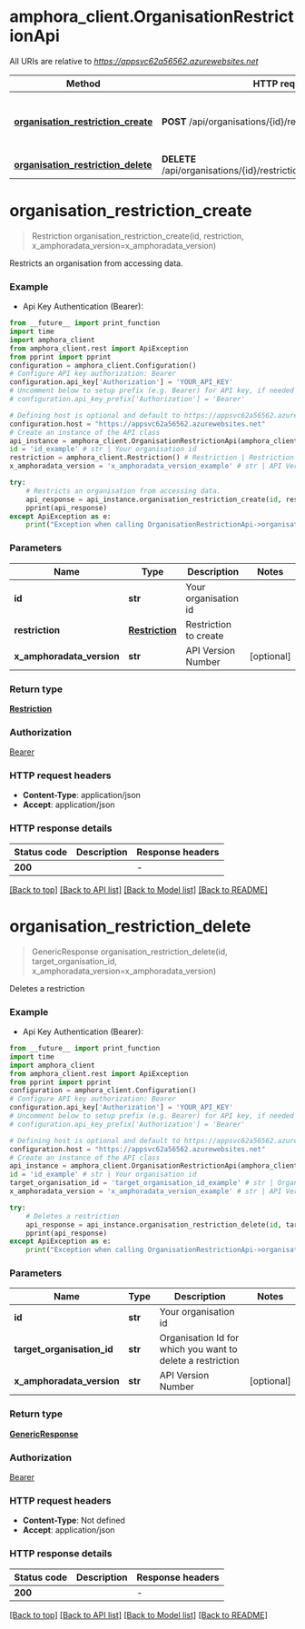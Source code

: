 # amphora_client.OrganisationRestrictionApi

All URIs are relative to *https://appsvc62a56562.azurewebsites.net*

Method | HTTP request | Description
------------- | ------------- | -------------
[**organisation_restriction_create**](OrganisationRestrictionApi.md#organisation_restriction_create) | **POST** /api/organisations/{id}/restrictions | Restricts an organisation from accessing data.
[**organisation_restriction_delete**](OrganisationRestrictionApi.md#organisation_restriction_delete) | **DELETE** /api/organisations/{id}/restrictions/{targetOrganisationId} | Deletes a restriction


# **organisation_restriction_create**
> Restriction organisation_restriction_create(id, restriction, x_amphoradata_version=x_amphoradata_version)

Restricts an organisation from accessing data.

### Example

* Api Key Authentication (Bearer):
```python
from __future__ import print_function
import time
import amphora_client
from amphora_client.rest import ApiException
from pprint import pprint
configuration = amphora_client.Configuration()
# Configure API key authorization: Bearer
configuration.api_key['Authorization'] = 'YOUR_API_KEY'
# Uncomment below to setup prefix (e.g. Bearer) for API key, if needed
# configuration.api_key_prefix['Authorization'] = 'Bearer'

# Defining host is optional and default to https://appsvc62a56562.azurewebsites.net
configuration.host = "https://appsvc62a56562.azurewebsites.net"
# Create an instance of the API class
api_instance = amphora_client.OrganisationRestrictionApi(amphora_client.ApiClient(configuration))
id = 'id_example' # str | Your organisation id
restriction = amphora_client.Restriction() # Restriction | Restriction to create
x_amphoradata_version = 'x_amphoradata_version_example' # str | API Version Number (optional)

try:
    # Restricts an organisation from accessing data.
    api_response = api_instance.organisation_restriction_create(id, restriction, x_amphoradata_version=x_amphoradata_version)
    pprint(api_response)
except ApiException as e:
    print("Exception when calling OrganisationRestrictionApi->organisation_restriction_create: %s\n" % e)
```

### Parameters

Name | Type | Description  | Notes
------------- | ------------- | ------------- | -------------
 **id** | **str**| Your organisation id | 
 **restriction** | [**Restriction**](Restriction.md)| Restriction to create | 
 **x_amphoradata_version** | **str**| API Version Number | [optional] 

### Return type

[**Restriction**](Restriction.md)

### Authorization

[Bearer](../README.md#Bearer)

### HTTP request headers

 - **Content-Type**: application/json
 - **Accept**: application/json

### HTTP response details
| Status code | Description | Response headers |
|-------------|-------------|------------------|
**200** |  |  -  |

[[Back to top]](#) [[Back to API list]](../README.md#documentation-for-api-endpoints) [[Back to Model list]](../README.md#documentation-for-models) [[Back to README]](../README.md)

# **organisation_restriction_delete**
> GenericResponse organisation_restriction_delete(id, target_organisation_id, x_amphoradata_version=x_amphoradata_version)

Deletes a restriction

### Example

* Api Key Authentication (Bearer):
```python
from __future__ import print_function
import time
import amphora_client
from amphora_client.rest import ApiException
from pprint import pprint
configuration = amphora_client.Configuration()
# Configure API key authorization: Bearer
configuration.api_key['Authorization'] = 'YOUR_API_KEY'
# Uncomment below to setup prefix (e.g. Bearer) for API key, if needed
# configuration.api_key_prefix['Authorization'] = 'Bearer'

# Defining host is optional and default to https://appsvc62a56562.azurewebsites.net
configuration.host = "https://appsvc62a56562.azurewebsites.net"
# Create an instance of the API class
api_instance = amphora_client.OrganisationRestrictionApi(amphora_client.ApiClient(configuration))
id = 'id_example' # str | Your organisation id
target_organisation_id = 'target_organisation_id_example' # str | Organisation Id for which you want to delete a restriction
x_amphoradata_version = 'x_amphoradata_version_example' # str | API Version Number (optional)

try:
    # Deletes a restriction
    api_response = api_instance.organisation_restriction_delete(id, target_organisation_id, x_amphoradata_version=x_amphoradata_version)
    pprint(api_response)
except ApiException as e:
    print("Exception when calling OrganisationRestrictionApi->organisation_restriction_delete: %s\n" % e)
```

### Parameters

Name | Type | Description  | Notes
------------- | ------------- | ------------- | -------------
 **id** | **str**| Your organisation id | 
 **target_organisation_id** | **str**| Organisation Id for which you want to delete a restriction | 
 **x_amphoradata_version** | **str**| API Version Number | [optional] 

### Return type

[**GenericResponse**](GenericResponse.md)

### Authorization

[Bearer](../README.md#Bearer)

### HTTP request headers

 - **Content-Type**: Not defined
 - **Accept**: application/json

### HTTP response details
| Status code | Description | Response headers |
|-------------|-------------|------------------|
**200** |  |  -  |

[[Back to top]](#) [[Back to API list]](../README.md#documentation-for-api-endpoints) [[Back to Model list]](../README.md#documentation-for-models) [[Back to README]](../README.md)


